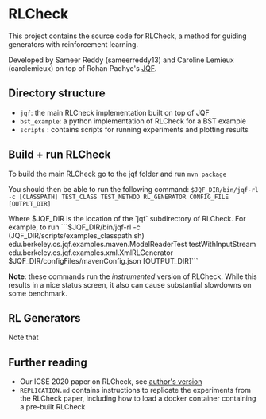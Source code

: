 # RLCheck

This project contains the source code for RLCheck, a method for guiding generators with reinforcement learning.

Developed by Sameer Reddy (sameerreddy13) and Caroline Lemieux (carolemieux) on top of Rohan Padhye's [JQF](www.github.com/rohanpadhye/jqf).

## Directory structure

* `jqf`: the main RLCheck implementation built on top of JQF
* `bst_example`: a python implementation of RLCheck for a BST example
* `scripts` : contains scripts for running experiments and plotting results

## Build + run RLCheck

To build the main RLCheck go to the jqf folder and run
```mvn package```


You should then be able to run the following command:
```$JQF_DIR/bin/jqf-rl -c [CLASSPATH] TEST_CLASS TEST_METHOD RL_GENERATOR CONFIG_FILE [OUTPUT_DIR]```

Where $JQF_DIR is the location of the `jqf` subdirectory of RLCheck. For example, to run 
```$JQF_DIR/bin/jqf-rl -c $($JQF_DIR/scripts/examples_classpath.sh) edu.berkeley.cs.jqf.examples.maven.ModelReaderTest testWithInputStream edu.berkeley.cs.jqf.examples.xml.XmlRLGenerator $JQF_DIR/configFiles/mavenConfig.json [OUTPUT_DIR]```

**Note**: these commands run the *instrumented* version of RLCheck. While this results in a nice status screen, it also can cause substantial slowdowns on some benchmark. 

## RL Generators

Note that 

## Further reading

* Our ICSE 2020 paper on RLCheck, see [author's version](www.carolemieux.com/rlcheck_preprint.pdf)
* `REPLICATION.md` contains instructions to replicate the experiments from the RLCheck paper, including how to load a docker container containing a pre-built RLCheck

